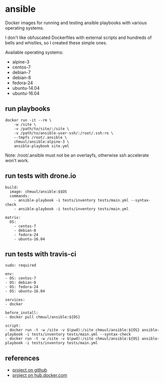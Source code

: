 # ansible  

Docker images for running and testing ansible playbooks with various operating systems.

I don't like obfuscated Dockerfiles with external scripts and hundreds of bells and whistles, so I created these simple ones.

Available operating systems:

* alpine-3
* centos-7
* debian-7
* debian-8
* fedora-24
* ubuntu-14.04
* ubuntu-16.04

## run playbooks

    docker run -it --rm \
        -w /site \
        -v /path/to/site/:/site \
        -v /path/to/ansible-user-ssh/:/root/.ssh:ro \
        --tmpfs /root/.ansible \
        chmuul/ansible:alpine-3 \
        ansible-playbook site.yml

Note: /root/.ansible must not be an overlayfs, otherwise ssh accelerate won't work.

## run tests with drone.io

    build:
      image: chmuul/ansible:$$OS
      commands:
        - ansible-playbook -i tests/inventory tests/main.yml --syntax-check
        - ansible-playbook -i tests/inventory tests/main.yml

    matrix:
      OS:
        - centos-7
        - debian-8
        - fedora-24
        - ubuntu-16.04

## run tests with travis-ci

    sudo: required

    env:
    - OS: centos-7
    - OS: debian-8
    - OS: fedora-24
    - OS: ubuntu-16.04

    services:
    - docker

    before_install:
    - docker pull chmuul/ansible:${OS}

    script:
    - docker run -t -w /site -v $(pwd):/site chmuul/ansible:${OS} ansible-playbook -i tests/inventory tests/main.yml --syntax-check
    - docker run -t -w /site -v $(pwd):/site chmuul/ansible:${OS} ansible-playbook -i tests/inventory tests/main.yml

## references

* [project on github](https://github.com/pauvos/ansible)
* [project on hub.docker.com](https://hub.docker.com/r/chmuul/ansible)
